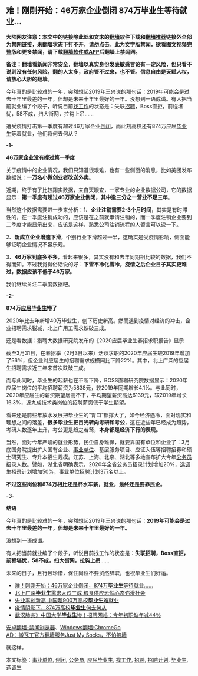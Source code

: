  <h2>难！刚刚开始：46万家企业倒闭 874万毕业生等待就业…</h2> <p class="notice"><b>大陆网友注意：本文中的链接除此处和文末的<a href="https://github.com/bannedbook/fanqiang" >翻墙</a>软件下载和<a href="https://github.com/killgcd/justmysocks/blob/master/README.md">翻墙推荐</a>链接外全部为禁网链接，未翻墙状态下打不开，请勿点击。此为文字版禁闻，欲看图文视频完整版和更多禁闻，请下载<a href="https://github.com/bannedbook/fanqiang">翻墙软件或APP</a>后翻墙上禁闻网。</p><p>备注：翻墙看新闻非常安全，翻墙以真实身份发表敏感言论有一定风险，但只看不说则没有任何风险，翻的人太多，政府管不过来，也不管。信息自由是天赋人权，请放心大胆的翻墙。</b></p>  <div class="entry"> <p id="summary">今年真的是比较难的一年，突然想起2019年王兴说的那句话：2019年可能会是过去十年里最差的一年，但却是未来十年里最好的一年。没想到一语成谶。有人把当前就业编了个段子，听说目前<a href="https://www.bannedbook.org/bnews/tag/%E6%89%BE%E5%B7%A5%E4%BD%9C/" class="st_tag internal_tag" rel="tag" title="标签 找工作 下的日志">找工作</a>的状态是：失联<a href="https://www.bannedbook.org/bnews/tag/%E6%8B%9B%E8%81%98/" class="st_tag internal_tag" rel="tag" title="标签 招聘 下的日志">招聘</a>，Boss直拒，前程堪忧，58不成，扫大街网，拉钩上吊……</p> <p>遭受疫情打击第一季度有超过46万家企业<a href="https://www.bannedbook.org/bnews/tag/%E5%80%92%E9%97%AD/" class="st_tag internal_tag" rel="tag" title="标签 倒闭 下的日志">倒闭</a>，而此刻高校还有874万应届<a href="https://www.bannedbook.org/bnews/tag/%E6%AF%95%E4%B8%9A%E7%94%9F/" class="st_tag internal_tag" rel="tag" title="标签 毕业生 下的日志">毕业生</a>等着就业，他们将何去何从？</p> <p><strong>-1-</strong></p> <p><strong>46万家企业没有撑过第一季度</strong></p> <p>关于疫情中的企业情况，我们只知道很艰难，也有一些侧面的消息，比如美团发布数据说：<strong>一万名小微创业者改送外卖</strong>。</p> <p>近期，终于有了比较翔实数据，来自天眼查，一家专业的企业数据公司，它的数据显示：<strong>第一季度有超过46万家企业倒闭</strong><strong>，其中逾三分之一营业不足三年</strong>。</p>  <p>当然这个数据需要进一步来分析：1、<strong>企业注销需要2-3个月时间</strong>，其实是有时滞性的，在一季度注销成功的，应该是在之前就申请注销的，而一季度注销企业要到二季度才能显示出来，应该是这样，熟悉公司注销流程的人留言可以说一下。</p> <p>2、<strong>新成立企业增速下滑</strong>，个别行业下滑超过一半，这确实是受疫情影响，侧面能够证明企业情况不容乐观。</p> <p>3、<strong>46万家到底多不多</strong>，看起来很多，其实没有和去年同期相比较的数据，我们不得而知。不过我觉得俗话说的好：<strong>下雪不冷化雪冷，疫情之后企业日子其实更难过，数据应该不低于46万家。</strong></p> <p>我们继续关注二季度数据吧。</p> <p><strong>-2-</strong></p> <p><strong></strong></p>  <p><strong>874万<a href="https://www.bannedbook.org/bnews/tag/%E5%BA%94%E5%B1%8A%E6%AF%95%E4%B8%9A%E7%94%9F/" class="st_tag internal_tag" rel="tag" title="标签 应届毕业生 下的日志">应届毕业生</a>懵了</strong></p> <p>2020年比去年新增40万毕业生，创下历史新高。然而遇到疫情对经济的冲击，企业招聘需求锐减，北上广用工需求跌破三成。</p> <p>还是看数据：猎聘大数据研究院发布的《2020应届毕业生春招求职报告》显示</p> <p>截至3月31日，在春招季（2月3日以来）活跃求职的2020年应届生较2019年增加了56%，但企业对应届生的招聘需求规模同比下降22%。其中，北上广深的应届生招聘需求近三年来首次跌破三成。</p> <p>而与此同时，毕业生的起薪也在不断下降，BOSS直聘研究院数据显示：2020年应届生岗位的平均招聘薪资为5838元，较2019年同期增长4.1%。与此同时，2020年应届生的薪资期望居高不下，平均期望薪资高达6139元，较2019年增长16.3%，近九成技术类岗位的招聘薪资低于学生期望。</p> <p>看来还是前些年放水发展把毕业生的“胃口”都撑大了，如今经济遇冷，面对现实和理想之间的落差，<strong>很多毕业生把目光转向考研和考公</strong>，这在近些年已经成为趋势，考研人数逐年上升，考公更是趋之若鹜，<strong>本身都是经济下行的表现。</strong></p>  <p>当然，面对今年严峻的就业形势，民企自身难保，就要靠国有单位和企业了：3月底国务院提出扩大国有企业、<a href="https://www.bannedbook.org/bnews/tag/%E4%BA%8B%E4%B8%9A%E5%8D%95%E4%BD%8D/" class="st_tag internal_tag" rel="tag" title="标签 事业单位 下的日志">事业单位</a>、基层服务项目、应征入伍等招聘招募和硕士研究生、专升本招生规模。江苏、上海、北京、湖北等多地宣布扩大今年<a href="https://www.bannedbook.org/bnews/tag/%e5%85%ac%e5%8a%a1%e5%91%98/" class="st_tag internal_tag" rel="tag" title="标签 公务员 下的日志">公务员</a>招录人数。譬如，湖北省明确表示，2020年全省公务员招录计划增加20%，<a href="https://www.bannedbook.org/bnews/tag/%E9%80%89%E8%B0%83%E7%94%9F/" class="st_tag internal_tag" rel="tag" title="标签 选调生 下的日志">选调生</a>招录计划增加50%，事业单位<a href="https://www.bannedbook.org/bnews/tag/%E6%8B%9B%E8%81%98%E8%AE%A1%E5%88%92/" class="st_tag internal_tag" rel="tag" title="标签 招聘计划 下的日志">招聘计划</a>3万名以上。</p> <p><strong>不过这些岗位和874万相比还是杯水车薪，就业，最终还是要靠民企。</strong></p> <p><strong>-3-</strong></p> <p><strong>结语</strong></p> <p>今年真的是比较难的一年，突然想起2019年王兴说的那句话：<strong>2019年可能会是过去十年里最差的一年，但却是未来十年里最好的一年。</strong></p> <p>没想到一语成谶。</p>  <p>有人把当前就业编了个段子，听说目前找工作的状态是：<strong>失联招聘，Boss直拒，前程堪忧，58不成，扫大街网，拉钩上吊</strong>……</p> <p>未来的日子，且行且珍惜，保住岗位不要贸然辞职，也祝毕业生们好运。</p> <ul class='op-related-articles' title='相关阅读'> <li><a href='https://www.bannedbook.org/bnews/finance/20200420/1315926.html' target='_blank'>难！刚刚开始：46万家企业倒闭，874万<b>毕业生</b>等待就业……</a></li> <li><a href='https://www.bannedbook.org/bnews/ssgc/20200414/1312281.html' target='_blank'>北上广深<b>毕业生</b>需求大跌三成    粮食供应恐慌心态弥漫社会</a></li> <li><a href='https://www.bannedbook.org/bnews/comments/20200401/1304269.html' target='_blank'>失业率创新高 中国超900万高校<b>毕业生</b>难就业</a></li> <li><a href='https://www.bannedbook.org/bnews/headline/20200401/1304179.html' target='_blank'>疫情阴影下，874万高校<b>毕业生</b>何去何从</a></li> <li><a href='https://www.bannedbook.org/bnews/finance/20200306/1289291.html' target='_blank'>武汉肺炎》中国大学<b>毕业生</b>惨！招聘网站：今年初职缺年减44％</a></li> </ul> <div class="texttj"> <a href="https://github.com/bannedbook/fanqiang/wiki/%E5%AE%89%E5%8D%93%E7%BF%BB%E5%A2%99-%E7%A6%81%E9%97%BB%E6%B5%8F%E8%A7%88%E5%99%A8" target="_blank">安卓翻墙-禁闻浏览器</a>、<a href="https://github.com/bannedbook/fanqiang/wiki/Chrome%E4%B8%80%E9%94%AE%E7%BF%BB%E5%A2%99%E5%8C%85" target="_blank">Windows翻墙:ChromeGo</a><br/> <a href="https://github.com/killgcd/justmysocks/blob/master/README.md" target="_blank">AD：搬瓦工官方翻墙服务Just My Socks，不怕被墙</a> </div><p>就这样。</p><a name='sharetosocial'></a>           </div><!--END ENTRY--> <div class="postfooter"> <div>本文标签：<a href="https://www.bannedbook.org/bnews/tag/%E4%BA%8B%E4%B8%9A%E5%8D%95%E4%BD%8D/" rel="tag">事业单位</a>, <a href="https://www.bannedbook.org/bnews/tag/%E5%80%92%E9%97%AD/" rel="tag">倒闭</a>, <a href="https://www.bannedbook.org/bnews/tag/%e5%85%ac%e5%8a%a1%e5%91%98/" rel="tag">公务员</a>, <a href="https://www.bannedbook.org/bnews/tag/%E5%BA%94%E5%B1%8A%E6%AF%95%E4%B8%9A%E7%94%9F/" rel="tag">应届毕业生</a>, <a href="https://www.bannedbook.org/bnews/tag/%E6%89%BE%E5%B7%A5%E4%BD%9C/" rel="tag">找工作</a>, <a href="https://www.bannedbook.org/bnews/tag/%E6%8B%9B%E8%81%98/" rel="tag">招聘</a>, <a href="https://www.bannedbook.org/bnews/tag/%E6%8B%9B%E8%81%98%E8%AE%A1%E5%88%92/" rel="tag">招聘计划</a>, <a href="https://www.bannedbook.org/bnews/tag/%E6%AF%95%E4%B8%9A%E7%94%9F/" rel="tag">毕业生</a>, <a href="https://www.bannedbook.org/bnews/tag/%E9%80%89%E8%B0%83%E7%94%9F/" rel="tag">选调生</a></div>  </div><!--END POSTFOOTER--> 